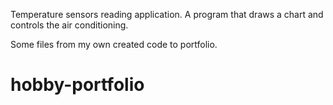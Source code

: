 Temperature sensors reading application. A program that draws a chart and controls the air conditioning.

Some files from my own created code to portfolio.
# hobby-portfolio
